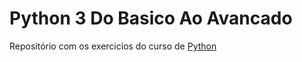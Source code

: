 # Python 3 Do Basico Ao Avancado
Repositório com os exercicios do curso de [Python](https://www.udemy.com/course/python-3-do-zero-ao-avancado)